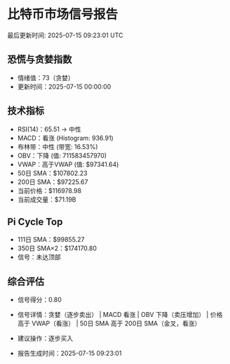# 比特币市场信号报告

最后更新时间: 2025-07-15 09:23:01 UTC

## 恐慌与贪婪指数
- 情绪值：73（贪婪）
- 更新时间：2025-07-15 00:00:00

## 技术指标
- RSI(14)：65.51 → 中性
- MACD：看涨 (Histogram: 936.91)
- 布林带：中性 (带宽: 16.53%)
- OBV：下降 (值: 711583457970)
- VWAP：高于VWAP (值: $97341.64)
- 50日 SMA：$107802.23
- 200日 SMA：$97225.67
- 当前价格：$116978.98
- 当前成交量：$71.19B

## Pi Cycle Top
- 111日 SMA：$99855.27
- 350日 SMA×2：$174170.80
- 信号：未达顶部

## 综合评估
- 信号得分：0.80
- 信号详情：贪婪（逐步卖出） | MACD 看涨 | OBV 下降（卖压增加） | 价格高于 VWAP（看涨） | 50日 SMA 高于 200日 SMA（金叉，看涨）
- 建议操作：逐步买入

- 报告生成时间：2025-07-15 09:23:01